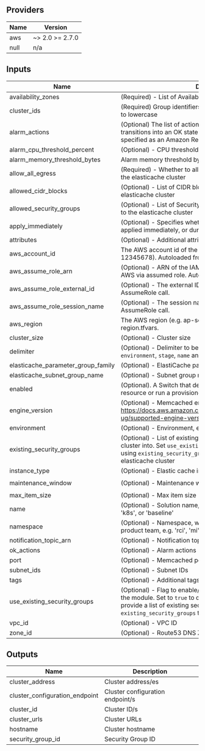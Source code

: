 ## Providers

| Name | Version |
|------|---------|
| aws | ~> 2.0 >= 2.7.0 |
| null | n/a |

## Inputs

| Name | Description | Type | Default | Required |
|------|-------------|------|---------|:-----:|
| availability\_zones | (Required) - List of Availability Zones for the cluster | `list(string)` | n/a | yes |
| cluster\_ids | (Required) Group identifiers. ElastiCache converts these names to lowercase | `list(string)` | n/a | yes |
| alarm\_actions | (Optional) The list of actions to execute when this alarm transitions into an OK state from any other state. Each action is specified as an Amazon Resource Name (ARN). | `list(string)` | `[]` | no |
| alarm\_cpu\_threshold\_percent | (Optional) - CPU threshold alarm level | `number` | `75` | no |
| alarm\_memory\_threshold\_bytes | Alarm memory threshold bytes | `number` | `10000000` | no |
| allow\_all\_egress | (Required) - Whether to allow egress to (0.0.0.0/0) from the the elasticache cluster | `bool` | `true` | no |
| allowed\_cidr\_blocks | (Optional) - List of CIDR blocks that are allowed ingress to the elasticache cluster | `list(string)` | `[]` | no |
| allowed\_security\_groups | (Optional) - List of Security Group IDs that are allowed ingress to the elasticache cluster | `list(string)` | `[]` | no |
| apply\_immediately | (Optional) - Specifies whether any database modifications are applied immediately, or during the next maintenance window | `bool` | `true` | no |
| attributes | (Optional) - Additional attributes (e.g. `1`) | `list(string)` | `[]` | no |
| aws\_account\_id | The AWS account id of the provider being deployed to (e.g. 12345678). Autoloaded from account.tfvars | `string` | `""` | no |
| aws\_assume\_role\_arn | (Optional) - ARN of the IAM role when optionally connecting to AWS via assumed role. Autoloaded from account.tfvars. | `string` | `""` | no |
| aws\_assume\_role\_external\_id | (Optional) - The external ID to use when making the AssumeRole call. | `string` | `""` | no |
| aws\_assume\_role\_session\_name | (Optional) - The session name to use when making the AssumeRole call. | `string` | `""` | no |
| aws\_region | The AWS region (e.g. ap-southeast-2). Autoloaded from region.tfvars. | `string` | `""` | no |
| cluster\_size | (Optional) - Cluster size | `number` | `1` | no |
| delimiter | (Optional) - Delimiter to be used between `namespace`, `environment`, `stage`, `name` and `attributes` | `string` | `"-"` | no |
| elasticache\_parameter\_group\_family | (Optional) - ElastiCache parameter group family | `string` | `"memcached1.5"` | no |
| elasticache\_subnet\_group\_name | (Optional) - Subnet group name for the elasticache cluster | `string` | `""` | no |
| enabled | (Optional). A Switch that decides whether to create a terraform resource or run a provisioner. Default is true | `bool` | `true` | no |
| engine\_version | (Optional) - Memcached engine version. For more info, see https://docs.aws.amazon.com/AmazonElastiCache/latest/mem-ug/supported-engine-versions.html | `string` | `"1.5.16"` | no |
| environment | (Optional) - Environment, e.g. 'dev', 'qa', 'staging', 'prod' | `string` | `""` | no |
| existing\_security\_groups | (Optional) - List of existing Security Group IDs to place the cluster into. Set `use_existing_security_groups` to `true` to enable using `existing_security_groups` as Security Groups for the elasticache cluster | `list(string)` | `[]` | no |
| instance\_type | (Optional) - Elastic cache instance type | `string` | `"cache.t2.micro"` | no |
| maintenance\_window | (Optional) - Maintenance window | `string` | `"wed:03:00-wed:04:00"` | no |
| max\_item\_size | (Optional) - Max item size | `number` | `10485760` | no |
| name | (Optional) - Solution name, e.g. 'vault', 'consul', 'keycloak', 'k8s', or 'baseline' | `string` | `""` | no |
| namespace | (Optional) - Namespace, which could be your abbreviated product team, e.g. 'rci', 'mi', 'hp', or 'core' | `string` | `""` | no |
| notification\_topic\_arn | (Optional) - Notification topic arn | `string` | `""` | no |
| ok\_actions | (Optional) - Alarm actions | `list(string)` | `[]` | no |
| port | (Optional) - Memcached port | `number` | `11211` | no |
| subnet\_ids | (Optional) - Subnet IDs | `list(string)` | `[]` | no |
| tags | (Optional) - Additional tags | `map(string)` | `{}` | no |
| use\_existing\_security\_groups | (Optional) - Flag to enable/disable creation of Security Group in the module. Set to `true` to disable Security Group creation and provide a list of existing security Group IDs in `existing_security_groups` to place the elasticache cluster into | `bool` | `false` | no |
| vpc\_id | (Optional) - VPC ID | `string` | `""` | no |
| zone\_id | (Optional) - Route53 DNS Zone ID | `string` | `""` | no |

## Outputs

| Name | Description |
|------|-------------|
| cluster\_address | Cluster address/es |
| cluster\_configuration\_endpoint | Cluster configuration endpoint/s |
| cluster\_id | Cluster ID/s |
| cluster\_urls | Cluster URLs |
| hostname | Cluster hostname |
| security\_group\_id | Security Group ID |

